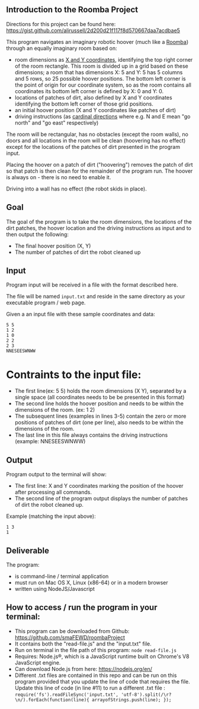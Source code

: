 ## Introduction to the Roomba Project 

Directions for this project can be found here: https://gist.github.com/alirussell/2d200d21f117f8d570667daa7acdbae5

This program navigates an imaginary robotic hoover (much like a [Roomba](https://en.wikipedia.org/wiki/Roomba)) through an equally imaginary room based on:

* room dimensions as [X and Y coordinates](https://en.wikipedia.org/wiki/Cartesian_coordinate_system), identifying the top right corner of the room rectangle. This room is divided up in a grid based on these dimensions; a room that has dimensions X: 5 and Y: 5 has 5 columns and 5 rows, so 25 possible hoover positions. The bottom left corner is the point of origin for our coordinate system, so as the room contains all coordinates its bottom left corner is defined by X: 0 and Y: 0.
* locations of patches of dirt, also defined by X and Y coordinates identifying the bottom left corner of those grid positions.
* an initial hoover position (X and Y coordinates like patches of dirt)
* driving instructions (as [cardinal directions](https://en.wikipedia.org/wiki/Cardinal_direction) where e.g. N and E mean "go north" and "go east" respectively) 

The room will be rectangular, has no obstacles (except the room walls), no doors and all locations in the room will be clean (hoovering has no effect) except for the locations of the patches of dirt presented in the program input.

Placing the hoover on a patch of dirt ("hoovering") removes the patch of dirt so that patch is then clean for the remainder of the program run. The hoover is always on - there is no need to enable it.

Driving into a wall has no effect (the robot skids in place).

## Goal

The goal of the program is to take the room dimensions, the locations of the dirt patches, the hoover location and the driving instructions as input and to then output the following:

* The final hoover position (X, Y)
* The number of patches of dirt the robot cleaned up

## Input

Program input will be received in a file with the format described here. 

The file will be named `input.txt` and reside in the same directory as your executable program / web page.

Given a an input file with these sample coordinates and data: 

```
5 5
1 2
1 0
2 2
2 3
NNESEESWNWW
```
# Contraints to the input file: 
* The first line(ex: 5 5) holds the room dimensions (X Y), separated by a single space (all coordinates needs to be be presented in this format)
* The second line holds the hoover position and needs to be within the dimensions of the room. (ex: 1 2)
* The subsequent lines (examples in lines 3-5) contain the zero or more positions of patches of dirt (one per line), also needs to be within the dimensions of the room. 
* The last line in this file always contains the driving instructions (example: NNESEESWNWW) 

## Output

Program output to the terminal will show: 

* The first line: X and Y coordinates marking the position of the hoover after processing all commands.
* The second line of the program output displays the number of patches of dirt the robot cleaned up.

Example (matching the input above):

```
1 3
1
```

## Deliverable

The program:

* is command-line / terminal application
* must run on Mac OS X, Linux (x86-64) or in a modern browser
* written using NodeJS/Javascript

## How to access / run the program in your terminal: 
* This program can be downloaded from Github: https://github.com/smaFEWD/roombaProject
* It contains both the "read-file.js" and the "input.txt" file. 
* Run on terminal in the file path of this program: `node read-file.js `
* Requires: Node.js®, which is a JavaScript runtime built on Chrome's V8 JavaScript engine.
* Can download Node.js from here: https://nodejs.org/en/
* Different .txt files are contained in this repo and can be run on this program provided that you update the line of code that requires the file. Update this line of code (in line #11) to run a different .txt file : `require('fs').readFileSync('input.txt', 'utf-8').split(/\r?\n/).forEach(function(line){
  arrayofStrings.push(line);
});`

